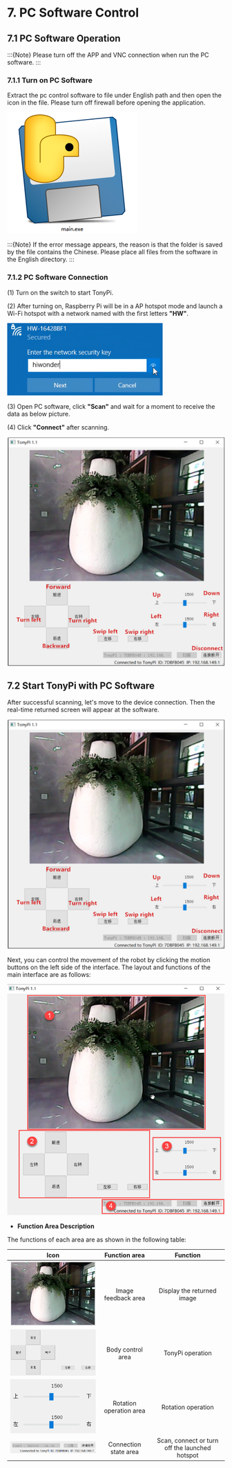 # 7. PC Software Control

## 7.1 PC Software Operation

:::{Note}
Please turn off the APP and VNC connection when run the PC software.
:::

### 7.1.1 Turn on PC Software

Extract the pc control software to file under English path and then open the icon in the file. Please turn off firewall before opening the application.

<img src="../_static/media/chapter_7/section_1/image2.png" class="common_img" />

:::{Note}
If the error message appears, the reason is that the folder is saved by the file contains the Chinese. Please place all files from the software in the English directory.
:::

### 7.1.2 PC Software Connection

(1) Turn on the switch to start TonyPi.

(2) After turning on, Raspberry Pi will be in a AP hotspot mode and launch a Wi-Fi hotspot with a network named with the first letters **"HW"**.

<img src="../_static/media/chapter_3/section_1/media/image9.png" class="common_img"  />

(3) Open PC software, click **"Scan"** and wait for a moment to receive the data as below picture.

(4) Click **"Connect"** after scanning.

<img src="../_static/media/chapter_7/section_1/image4.png" class="common_img" />

## 7.2 Start TonyPi with PC Software

After successful scanning, let's move to the device connection. Then the real-time returned screen will appear at the software.

<img src="../_static/media/chapter_7/section_2/image2.png" class="common_img" />

Next, you can control the movement of the robot by clicking the motion buttons on the left side of the interface. The layout and functions of the main interface are as follows:

<img src="../_static/media/chapter_7/section_2/image3.png" class="common_img" />

* **Function Area Description**

The functions of each area are as shown in the following table:

| Icon | Function area | Function |
|:--:|:--:|:--:|
| <img src="../_static/media/chapter_7/section_2/image4.png" class="common_img" /> | Image feedback area | Display the returned image |
| <img src="../_static/media/chapter_7/section_2/image5.png" class="common_img" /> | Body control area | TonyPi operation |
| <img src="../_static/media/chapter_7/section_2/image6.png" class="common_img" /> | Rotation operation area | Rotation operation |
| <img src="../_static/media/chapter_7/section_2/image7.png" class="common_img" /> | Connection state area | Scan, connect or turn off the launched hotspot |